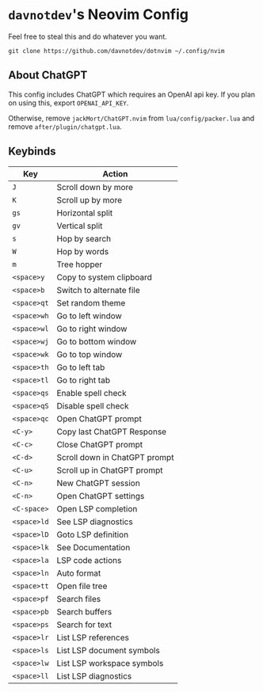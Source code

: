 # `davnotdev`'s Neovim Config

Feel free to steal this and do whatever you want.

`git clone https://github.com/davnotdev/dotnvim ~/.config/nvim`

## About ChatGPT

This config includes ChatGPT which requires an OpenAI api key.
If you plan on using this, export `OPENAI_API_KEY`.

Otherwise, remove `jackMort/ChatGPT.nvim` from `lua/config/packer.lua` and
remove `after/plugin/chatgpt.lua`.

## Keybinds

| Key         | Action                        |
| ----------- | ----------------------------- |
| `J`         | Scroll down by more           |
| `K`         | Scroll up by more             |
| `gs`        | Horizontal split              |
| `gv`        | Vertical split                |
| `s`         | Hop by search                 |
| `W`         | Hop by words                  |
| `m`         | Tree hopper                   |
| `<space>y`  | Copy to system clipboard      |
| `<space>b`  | Switch to alternate file      |
| `<space>qt` | Set random theme              |
| `<space>wh` | Go to left window             |
| `<space>wl` | Go to right window            |
| `<space>wj` | Go to bottom window           |
| `<space>wk` | Go to top window              |
| `<space>th` | Go to left tab                |
| `<space>tl` | Go to right tab               |
| `<space>qs` | Enable spell check            |
| `<space>qS` | Disable spell check           |
| `<space>qc` | Open ChatGPT prompt           |
| `<C-y>`     | Copy last ChatGPT Response    |
| `<C-c>`     | Close ChatGPT prompt          |
| `<C-d>`     | Scroll down in ChatGPT prompt |
| `<C-u>`     | Scroll up in ChatGPT prompt   |
| `<C-n>`     | New ChatGPT session           |
| `<C-n>`     | Open ChatGPT settings         |
| `<C-space>` | Open LSP completion           |
| `<space>ld` | See LSP diagnostics           |
| `<space>lD` | Goto LSP definition           |
| `<space>lk` | See Documentation             |
| `<space>la` | LSP code actions              |
| `<space>ln` | Auto format                   |
| `<space>tt` | Open file tree                |
| `<space>pf` | Search files                  |
| `<space>pb` | Search buffers                |
| `<space>ps` | Search for text               |
| `<space>lr` | List LSP references           |
| `<space>ls` | List LSP document symbols     |
| `<space>lw` | List LSP workspace symbols    |
| `<space>ll` | List LSP diagnostics          |
